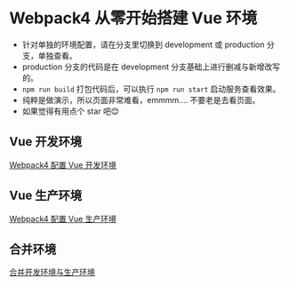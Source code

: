 # Webpack4 从零开始搭建 Vue 环境

+ 针对单独的环境配置，请在分支里切换到 development 或 production 分支，单独查看。
+ production 分支的代码是在 development 分支基础上进行删减与新增改写的。
+ `npm run build` 打包代码后，可以执行 `npm run start` 启动服务查看效果。
+ 纯粹是做演示，所以页面非常难看，emmmm.... 不要老是去看页面。
+ 如果觉得有用点个 star 吧😊

## Vue 开发环境

[Webpack4 配置 Vue 开发环境](https://github.com/yywc/webpack-vue/blob/development/README.md "Webpack4 配置 Vue 开发环境")

## Vue 生产环境

[Webpack4 配置 Vue 生产环境](https://github.com/yywc/webpack-vue/blob/production/README.md "Webpack4 配置 Vue 生产环境")

## 合并环境

[合并开发环境与生产环境](https://github.com/yywc/webpack-vue/blob/master/doc/merge.md "合并开发环境与生产环境")
